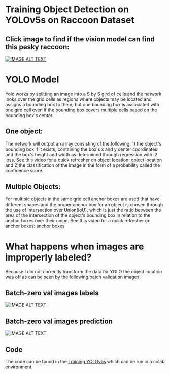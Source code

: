 # Training Object Detection on YOLOv5s on Raccoon Dataset 

## Click image to find if the vision model can find this pesky raccoon:
[![IMAGE ALT TEXT](https://github.com/aCStandke/Object-Detection/blob/main/mq2.jpg)](https://youtu.be/_8vjy7NFb2M)

# YOLO Model
Yolo works by splitting an image into a S by S gird of cells and the network looks over the grid cells as regions where objects may be located and assigns a bounding box to them; but one bounding box is associated with one gird cell even if the bounding box covers multiple cells based on the bounding box's center. 

## One object:
The network will output an array consisting of the following: 1) the object's bounding box if it exists, containing the box's x and y center coordinates and the box's height and width as determined through regression with l2 loss. See this video for a quick refresher on object location: [object location](https://www.youtube.com/watch?v=LZRfHkTNQqo) and 2)the classification of the image in the form of a probability called the confidence score. 

## Multiple Objects:
For multiple objects in the same grid cell anchor boxes are used that have different shapes and the proper anchor box for an object is chosen through the use of Intersection over Union(IoU), which is just the ratio between the area of the intersection of the object's bounding box in relation to the anchor boxes over their union. See this video for a quick refresher on anchor boxes: [anchor boxes](https://www.youtube.com/watch?v=SXmsPXsYkTw)

# What happens when images are improperly labeled?
Because I did not correctly transform the data for YOLO the object location was off as can be seen by the following batch validation images: 

## Batch-zero val images labels
![IMAGE ALT TEXT](https://github.com/aCStandke/Object-Detection/blob/main/val_images/val_batch0_labels.jpg)

## Batch-zero val images prediction
![IMAGE ALT TEXT](https://github.com/aCStandke/Object-Detection/blob/main/val_images/val_batch0_pred.jpg)

## Code
The code can be found in the [Training YOLOv5s](https://github.com/aCStandke/Object-Detection/blob/main/TrainingYolo.ipynb) which can be run in a colab environment.
